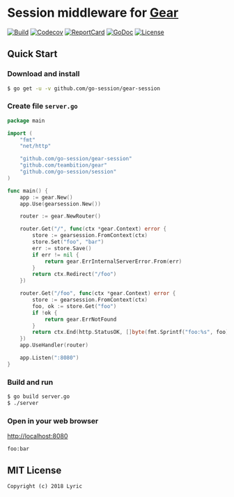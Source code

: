 # Session middleware for [Gear](https://github.com/teambition/gear)

[![Build][Build-Status-Image]][Build-Status-Url] [![Codecov][codecov-image]][codecov-url] [![ReportCard][reportcard-image]][reportcard-url] [![GoDoc][godoc-image]][godoc-url] [![License][license-image]][license-url]

## Quick Start

### Download and install

```bash
$ go get -u -v github.com/go-session/gear-session
```

### Create file `server.go`

```go
package main

import (
	"fmt"
	"net/http"

	"github.com/go-session/gear-session"
	"github.com/teambition/gear"
	"github.com/go-session/session"
)

func main() {
	app := gear.New()
	app.Use(gearsession.New())

	router := gear.NewRouter()

	router.Get("/", func(ctx *gear.Context) error {
		store := gearsession.FromContext(ctx)
		store.Set("foo", "bar")
		err := store.Save()
		if err != nil {
			return gear.ErrInternalServerError.From(err)
		}
		return ctx.Redirect("/foo")
	})

	router.Get("/foo", func(ctx *gear.Context) error {
		store := gearsession.FromContext(ctx)
		foo, ok := store.Get("foo")
		if !ok {
			return gear.ErrNotFound
		}
		return ctx.End(http.StatusOK, []byte(fmt.Sprintf("foo:%s", foo)))
	})
	app.UseHandler(router)

	app.Listen(":8080")
}
```

### Build and run

```bash
$ go build server.go
$ ./server
```

### Open in your web browser

<http://localhost:8080>

    foo:bar


## MIT License

    Copyright (c) 2018 Lyric

[Build-Status-Url]: https://travis-ci.org/go-session/gear-session
[Build-Status-Image]: https://travis-ci.org/go-session/gear-session.svg?branch=master
[codecov-url]: https://codecov.io/gh/go-session/gear-session
[codecov-image]: https://codecov.io/gh/go-session/gear-session/branch/master/graph/badge.svg
[reportcard-url]: https://goreportcard.com/report/github.com/go-session/gear-session
[reportcard-image]: https://goreportcard.com/badge/github.com/go-session/gear-session
[godoc-url]: https://godoc.org/github.com/go-session/gear-session
[godoc-image]: https://godoc.org/github.com/go-session/gear-session?status.svg
[license-url]: http://opensource.org/licenses/MIT
[license-image]: https://img.shields.io/npm/l/express.svg